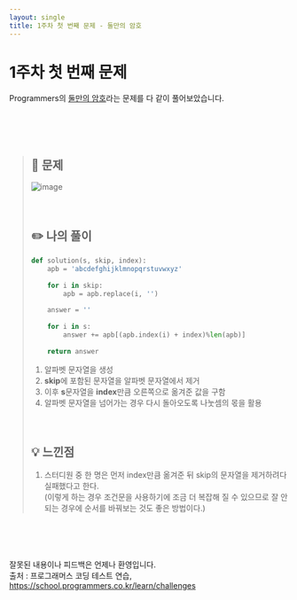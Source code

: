 ```yaml
---
layout: single
title: 1주차 첫 번째 문제 - 둘만의 암호
---
```






# 1주차 첫 번째 문제
Programmers의 [둘만의 암호](https://school.programmers.co.kr/learn/courses/30/lessons/155652)라는 문제를 다 같이 풀어보았습니다.





<br><br><br>
> ## 📖 문제
> ![image](https://user-images.githubusercontent.com/97678547/221104558-7565a0ba-6540-4169-b4b2-b4963718eed4.png)
> <br><br><br>
> ## ✏️ 나의 풀이
>
>  ```python
>  def solution(s, skip, index):
>      apb = 'abcdefghijklmnopqrstuvwxyz'
>      
>      for i in skip:
>          apb = apb.replace(i, '')
>      
>      answer = ''
>    
>      for i in s:
>          answer += apb[(apb.index(i) + index)%len(apb)] 
>        
>      return answer
>  ```
>  1. 알파벳 문자열을 생성
>  2. **skip**에 포함된 문자열을 알파벳 문자열에서 제거
>  3. 이후 **s**문자열을 **index**만큼 오른쪽으로 옮겨준 값을 구함
>  4. 알파벳 문자열을 넘어가는 경우 다시 돌아오도록 나눗셈의 몫을 활용
>  <br><br><br>
> ## 💡 느낀점
>  1. 스터디원 중 한 명은 먼저 index만큼 옮겨준 뒤 skip의 문자열을 제거하려다 실패했다고 한다. <br>
>     (이렇게 하는 경우 조건문을 사용하기에 조금 더 복잡해 질 수 있으므로 잘 안되는 경우에 순서를 바꿔보는 것도 좋은 방법이다.)

<br><br><br><br>
잘못된 내용이나 피드백은 언제나 환영입니다. <br>
출처 : 프로그래머스 코딩 테스트 연습, https://school.programmers.co.kr/learn/challenges
